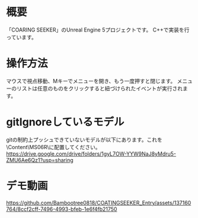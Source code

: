 # 概要
「COARING SEEKER」のUnreal Engine 5プロジェクトです。
C++で実装を行っています。

# 操作方法
マウスで視点移動、Mキーでメニューを開き、もう一度押すと閉じます。
メニューのリストは任意のものをクリックすると紐づけられたイベントが実行されます。

# gitIgnoreしているモデル
gitの制約上プッシュできていないモデルが以下にあります。これを\Content\MS06R\に配置してください。
https://drive.google.com/drive/folders/1gyL7OW-YYW9NaJ8yMdru5-ZMU6Ae6Qz1?usp=sharing

# デモ動画

https://github.com/Bambootree0818/COATINGSEEKER_Entry/assets/137160764/8ccf2cff-7496-4993-bfeb-1e6f4fb21750

